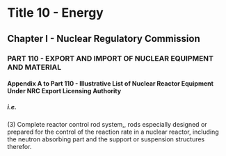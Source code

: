 
# Title 10 - Energy
## Chapter I - Nuclear Regulatory Commission
### PART 110 - EXPORT AND IMPORT OF NUCLEAR EQUIPMENT AND MATERIAL
#### Appendix A to Part 110 - Illustrative List of Nuclear Reactor Equipment Under NRC Export Licensing Authority
##### i.e.

(3) Complete reactor control rod system,, rods especially designed or prepared for the control of the reaction rate in a nuclear reactor, including the neutron absorbing part and the support or suspension structures therefor.
